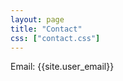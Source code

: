 ```yaml
---
layout: page
title: "Contact"
css: ["contact.css"]
---
```

<div class="col s12">
  <div class="icontain">
    <p>Email: {{site.user_email}}</p>
  </div>
</div>